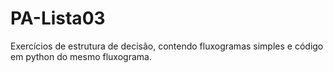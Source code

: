 # PA-Lista03
Exercícios de estrutura de decisão, contendo fluxogramas simples e código em python do mesmo fluxograma.
